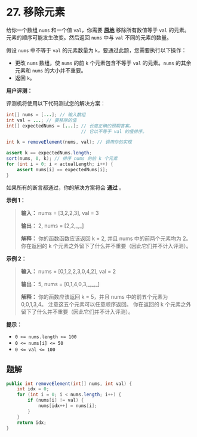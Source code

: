 # 27. 移除元素

给你一个数组 `nums` 和一个值 `val`，你需要 **[原地](https://baike.baidu.com/item/%E5%8E%9F%E5%9C%B0%E7%AE%97%E6%B3%95)**  移除所有数值等于 `val` 的元素。元素的顺序可能发生改变。然后返回 `nums` 中与 `val` 不同的元素的数量。

假设 `nums` 中不等于 `val` 的元素数量为 `k`，要通过此题，您需要执行以下操作：

*   更改 `nums` 数组，使 `nums` 的前 `k` 个元素包含不等于 `val` 的元素。`nums` 的其余元素和 `nums` 的大小并不重要。
*   返回 `k`。

**用户评测：**

评测机将使用以下代码测试您的解决方案：

```java
int[] nums = [...]; // 输入数组
int val = ...; // 要移除的值
int[] expectedNums = [...]; // 长度正确的预期答案。
                            // 它以不等于 val 的值排序。

int k = removeElement(nums, val); // 调用你的实现

assert k == expectedNums.length;
sort(nums, 0, k); // 排序 nums 的前 k 个元素
for (int i = 0; i < actualLength; i++) {
    assert nums[i] == expectedNums[i];
}
```

如果所有的断言都通过，你的解决方案将会 **通过** 。

**示例 1：**

> **输入：** nums = \[3,2,2,3], val = 3
> 
> **输出：** 2, nums = \[2,2,\_,\_]
> 
> **解释：** 你的函数函数应该返回 k = 2, 并且 nums 中的前两个元素均为 2。
> 你在返回的 k 个元素之外留下了什么并不重要（因此它们并不计入评测）。

**示例 2：**

> **输入：** nums = \[0,1,2,2,3,0,4,2], val = 2
> 
> **输出：** 5, nums = \[0,1,4,0,3,\_,\_,\_]
> 
> **解释：** 你的函数应该返回 k = 5，并且 nums 中的前五个元素为 0,0,1,3,4。
> 注意这五个元素可以任意顺序返回。
> 你在返回的 k 个元素之外留下了什么并不重要（因此它们并不计入评测）。
>

**提示：**

*   `0 <= nums.length <= 100`
*   `0 <= nums[i] <= 50`
*   `0 <= val <= 100`

## 题解

```java
public int removeElement(int[] nums, int val) {
    int idx = 0;
    for (int i = 0; i < nums.length; i++) {
        if (nums[i] != val) {
            nums[idx++] = nums[i];
        }
    }
    return idx;
}
```


